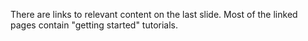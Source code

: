 There are links to relevant content on the last slide.  Most of the linked pages contain "getting started" tutorials.